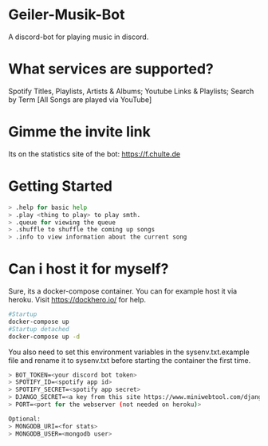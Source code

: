 # Geiler-Musik-Bot
A discord-bot for playing music in discord.

# What services are supported?
Spotify Titles, Playlists, Artists & Albums; Youtube Links & Playlists; Search by Term [All Songs are played via YouTube]

# Gimme the invite link
Its on the statistics site of the bot: https://f.chulte.de

# Getting Started
```sh
> .help for basic help
> .play <thing to play> to play smth.
> .queue for viewing the queue
> .shuffle to shuffle the coming up songs
> .info to view information about the current song
```
# Can i host it for myself?
Sure, its a docker-compose container. You can for example host it via heroku. Visit https://dockhero.io/ for help.
```sh
#Startup
docker-compose up
#Startup detached
docker-compose up -d
```
You also need to set this environment variables in the sysenv.txt.example file and rename it to sysenv.txt before starting the container the first time.
```sh
> BOT_TOKEN=<your discord bot token>
> SPOTIFY_ID=<spotify app id>
> SPOTIFY_SECRET=<spotify app secret>
> DJANGO_SECRET=<a key from this site https://www.miniwebtool.com/django-secret-key-generator/>
> PORT=<port for the webserver (not needed on heroku)>

Optional:
> MONGODB_URI=<for stats>
> MONGODB_USER=<mongodb user>
```
